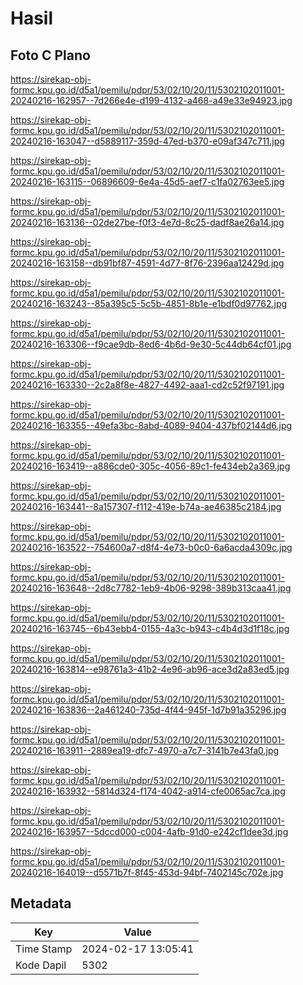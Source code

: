 # Hasil

## Foto C Plano

https://sirekap-obj-formc.kpu.go.id/d5a1/pemilu/pdpr/53/02/10/20/11/5302102011001-20240216-162957--7d266e4e-d199-4132-a468-a49e33e94923.jpg

https://sirekap-obj-formc.kpu.go.id/d5a1/pemilu/pdpr/53/02/10/20/11/5302102011001-20240216-163047--d5889117-359d-47ed-b370-e09af347c711.jpg

https://sirekap-obj-formc.kpu.go.id/d5a1/pemilu/pdpr/53/02/10/20/11/5302102011001-20240216-163115--06896609-6e4a-45d5-aef7-c1fa02763ee5.jpg

https://sirekap-obj-formc.kpu.go.id/d5a1/pemilu/pdpr/53/02/10/20/11/5302102011001-20240216-163136--02de27be-f0f3-4e7d-8c25-dadf8ae26a14.jpg

https://sirekap-obj-formc.kpu.go.id/d5a1/pemilu/pdpr/53/02/10/20/11/5302102011001-20240216-163158--db91bf87-4591-4d77-8f76-2396aa12429d.jpg

https://sirekap-obj-formc.kpu.go.id/d5a1/pemilu/pdpr/53/02/10/20/11/5302102011001-20240216-163243--85a395c5-5c5b-4851-8b1e-e1bdf0d97762.jpg

https://sirekap-obj-formc.kpu.go.id/d5a1/pemilu/pdpr/53/02/10/20/11/5302102011001-20240216-163306--f9cae9db-8ed6-4b6d-9e30-5c44db64cf01.jpg

https://sirekap-obj-formc.kpu.go.id/d5a1/pemilu/pdpr/53/02/10/20/11/5302102011001-20240216-163330--2c2a8f8e-4827-4492-aaa1-cd2c52f97191.jpg

https://sirekap-obj-formc.kpu.go.id/d5a1/pemilu/pdpr/53/02/10/20/11/5302102011001-20240216-163355--49efa3bc-8abd-4089-9404-437bf02144d6.jpg

https://sirekap-obj-formc.kpu.go.id/d5a1/pemilu/pdpr/53/02/10/20/11/5302102011001-20240216-163419--a886cde0-305c-4056-89c1-fe434eb2a369.jpg

https://sirekap-obj-formc.kpu.go.id/d5a1/pemilu/pdpr/53/02/10/20/11/5302102011001-20240216-163441--8a157307-f112-419e-b74a-ae46385c2184.jpg

https://sirekap-obj-formc.kpu.go.id/d5a1/pemilu/pdpr/53/02/10/20/11/5302102011001-20240216-163522--754600a7-d8f4-4e73-b0c0-6a6acda4309c.jpg

https://sirekap-obj-formc.kpu.go.id/d5a1/pemilu/pdpr/53/02/10/20/11/5302102011001-20240216-163648--2d8c7782-1eb9-4b06-9298-389b313caa41.jpg

https://sirekap-obj-formc.kpu.go.id/d5a1/pemilu/pdpr/53/02/10/20/11/5302102011001-20240216-163745--6b43ebb4-0155-4a3c-b943-c4b4d3d1f18c.jpg

https://sirekap-obj-formc.kpu.go.id/d5a1/pemilu/pdpr/53/02/10/20/11/5302102011001-20240216-163814--e98761a3-41b2-4e96-ab96-ace3d2a83ed5.jpg

https://sirekap-obj-formc.kpu.go.id/d5a1/pemilu/pdpr/53/02/10/20/11/5302102011001-20240216-163836--2a461240-735d-4f44-945f-1d7b91a35296.jpg

https://sirekap-obj-formc.kpu.go.id/d5a1/pemilu/pdpr/53/02/10/20/11/5302102011001-20240216-163911--2889ea19-dfc7-4970-a7c7-3141b7e43fa0.jpg

https://sirekap-obj-formc.kpu.go.id/d5a1/pemilu/pdpr/53/02/10/20/11/5302102011001-20240216-163932--5814d324-f174-4042-a914-cfe0065ac7ca.jpg

https://sirekap-obj-formc.kpu.go.id/d5a1/pemilu/pdpr/53/02/10/20/11/5302102011001-20240216-163957--5dccd000-c004-4afb-91d0-e242cf1dee3d.jpg

https://sirekap-obj-formc.kpu.go.id/d5a1/pemilu/pdpr/53/02/10/20/11/5302102011001-20240216-164019--d5571b7f-8f45-453d-94bf-7402145c702e.jpg


## Metadata

| Key        | Value               |
| ---------- | ------------------- |
| Time Stamp | 2024-02-17 13:05:41 |
| Kode Dapil | 5302                |



